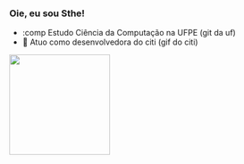 ### Oie, eu sou Sthe!

- :comp Estudo Ciência da Computação na UFPE (git da uf)
- 💚 Atuo como desenvolvedora do citi (gif do citi)

<div align="left">
  <a href="https://github.com/rafaballerini">
  <img height="180em" src="https://github-readme-stats.vercel.app/api/top-langs/?username=StheCabral&layout=compact&langs_count=7&theme=noctis"/>
</div>


<!--
**StheCabral/StheCabral** is a ✨ _special_ ✨ repository because its `README.md` (this file) appears on your GitHub profile.

Here are some ideas to get you started:

- 🔭 I’m currently working on ...
- 🌱 I’m currently learning ...
- 👯 I’m looking to collaborate on ...
- 🤔 I’m looking for help with ...
- 💬 Ask me about ...
- 📫 How to reach me: ...
- 😄 Pronouns: ...
- ⚡ Fun fact: ...
-->
